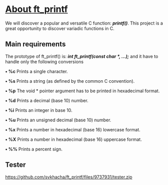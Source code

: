 # <a href="" target="_blank"> About ft_printf </a>

We will discover a popular and versatile C function: **_printf()_**. This project is a great
opportunity to discover variadic functions in C.

## Main requirements
The prototype of ft_printf() is: **_int ft_printf(const char *, ...);_** and it have to handle only the following conversions

**• %c** Prints a single character.

**• %s** Prints a string (as defined by the common C convention).

**• %p** The void * pointer argument has to be printed in hexadecimal format.

**• %d** Prints a decimal (base 10) number.

**• %i** Prints an integer in base 10.

**• %u** Prints an unsigned decimal (base 10) number.

**• %x** Prints a number in hexadecimal (base 16) lowercase format.

**• %X** Prints a number in hexadecimal (base 16) uppercase format.

**• %%** Prints a percent sign.

## Tester
https://github.com/svkhacha/ft_printf/files/9737931/tester.zip



